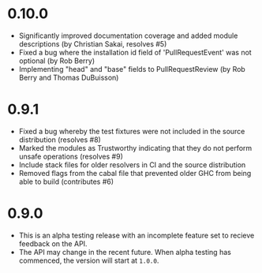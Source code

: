 # 0.10.0

* Significantly improved documentation coverage and added module descriptions (by Christian Sakai, resolves #5)
* Fixed a bug where the installation id field of 'PullRequestEvent' was not optional (by Rob Berry)
* Implementing "head" and "base" fields to PullRequestReview (by Rob Berry and Thomas DuBuisson)

# 0.9.1

* Fixed a bug whereby the test fixtures were not included in the source distribution (resolves #8)
* Marked the modules as Trustworthy indicating that they do not perform unsafe operations (resolves #9)
* Include stack files for older resolvers in CI and the source distribution
* Removed flags from the cabal file that prevented older GHC from being able to build (contributes #6)

# 0.9.0

* This is an alpha testing release with an incomplete feature set to recieve feedback on the API.
* The API may change in the recent future. When alpha testing has commenced, the version will start at `1.0.0`.
